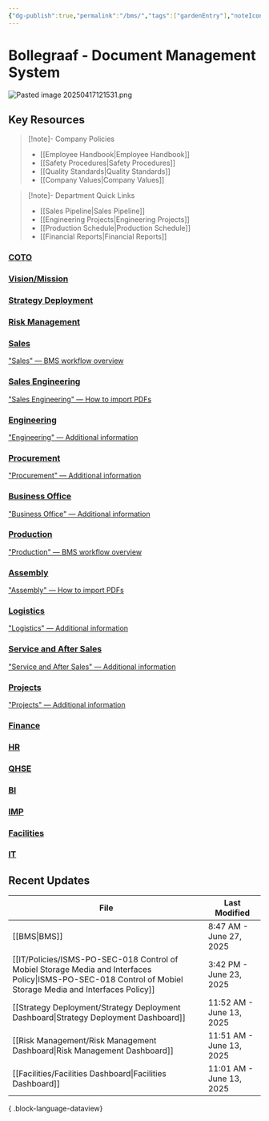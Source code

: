 ```yaml
---
{"dg-publish":true,"permalink":"/bms/","tags":["gardenEntry"],"noteIcon":"1"}
---
```


# Bollegraaf - Document Management System

![Pasted image 20250417121531.png](/img/user/attachments/Pasted%20image%2020250417121531.png)

## Key Resources

> [!note]- Company Policies
> 
> - [[Employee Handbook\|Employee Handbook]]
> - [[Safety Procedures\|Safety Procedures]]
> - [[Quality Standards\|Quality Standards]]
> - [[Company Values\|Company Values]]

> [!note]- Department Quick Links
> 
> - [[Sales Pipeline\|Sales Pipeline]]
> - [[Engineering Projects\|Engineering Projects]]
> - [[Production Schedule\|Production Schedule]]
> - [[Financial Reports\|Financial Reports]]
<div class="flashcard-grid grid-4">
  <div class="flashcard theme-cyan">
    <a href="/COTO/COTO-Dashboard">
      <div class="flashcard-image">
      </div>
      <div class="flashcard-content">
        <h3>COTO</h3>
        <p></p>
      </div>
    </a>
  </div>
  
  <div class="flashcard theme-cyan">
    <a href="/Vision-Mission/Vision-Mission">
      <div class="flashcard-image">
      </div>
      <div class="flashcard-content">
        <h3>Vision/Mission</h3>
        <p></p>
      </div>
    </a>
  </div>
  
  <div class="flashcard theme-cyan">
    <a href="/Strategy-Deployment/Strategy-Deployment-Dashboard">
      <div class="flashcard-image">
      </div>
      <div class="flashcard-content">
        <h3>Strategy Deployment</h3>
        <p></p>
      </div>
    </a>
  </div>
  
  <div class="flashcard theme-cyan">
    <a href="/Risk-Management/Risk-Management-Dashboard">
      <div class="flashcard-image">
      </div>
      <div class="flashcard-content">
        <h3>Risk Management</h3>
        <p></p>
      </div>
    </a>
  </div>
</div>


<div class="flashcard-grid grid-10">
  <div class="flashcard theme-orange">
    <a href="/Sales/Sales-Dashboard">
      <div class="flashcard-image">
      </div>
      <div class="flashcard-content">
        <h3>Sales</h3>
        <p>"Sales" — BMS workflow overview</p>
      </div>
    </a>
  </div>
  <div class="flashcard theme-orange">
    <a href="/Sales-Engineering/Sales-Engineering-Dashboard">
      <div class="flashcard-image">
      </div>
      <div class="flashcard-content">
        <h3>Sales Engineering</h3>
        <p>"Sales Engineering" — How to import PDFs</p>
      </div>
    </a>
  </div>
  <div class="flashcard theme-orange">
    <a href="/Engineering/Engineering-Dashboard">
      <div class="flashcard-image">
      </div>
      <div class="flashcard-content">
        <h3>Engineering</h3>
        <p>"Engineering" — Additional information</p>
      </div>
    </a>
  </div>
  <div class="flashcard theme-orange">
      <a href="/Procurement/Procurement-Dashboard">
      <div class="flashcard-image">
      </div>
      <div class="flashcard-content">
        <h3>Procurement</h3>
        <p>"Procurement" — Additional information</p>
      </div>
    </a>
  </div>
    <div class="flashcard theme-orange">
    <a href="/Business-Office/Business-Office-Dashboard">
      <div class="flashcard-image">
      </div>
      <div class="flashcard-content">
        <h3>Business Office</h3>
        <p>"Business Office" — Additional information</p>
      </div>
    </a>
  </div>
  <div class="flashcard theme-orange">
    <a href="/Production/Production-Dashboard">
      <div class="flashcard-image">
      </div>
      <div class="flashcard-content">
        <h3>Production</h3>
        <p>"Production" — BMS workflow overview</p>
      </div>
    </a>
  </div>
  <div class="flashcard theme-orange">
    <a href="/Assembly/Assembly-Dashboard">
      <div class="flashcard-image">
      </div>
      <div class="flashcard-content">
        <h3>Assembly</h3>
        <p>"Assembly" — How to import PDFs</p>
      </div>
    </a>
  </div>
  <div class="flashcard theme-orange">
    <a href="/Logistics/Logistics-Dashboard">
      <div class="flashcard-image">
      </div>
      <div class="flashcard-content">
        <h3>Logistics</h3>
        <p>"Logistics" — Additional information</p>
      </div>
    </a>
  </div>
  <div class="flashcard theme-orange">
    <a href="/Service-and-After-Sales/Service-and-After-Sales-Dashboard">
      <div class="flashcard-image">
      </div>
      <div class="flashcard-content">
        <h3>Service and After Sales</h3>
        <p>"Service and After Sales" — Additional information</p>
      </div>
    </a>
  </div>
    <div class="flashcard theme-orange">
    <a href="/Projects/Projects-Dashboard">
      <div class="flashcard-image">
      </div>
      <div class="flashcard-content">
        <h3>Projects</h3>
        <p>"Projects" — Additional information</p>
      </div>
    </a>
  </div>
</div>


<div class="flashcard-grid grid-7">
  <div class="flashcard theme-red">
    <a href="/Finance/Finance-Dashboard">
      <div class="flashcard-image">
      </div>
      <div class="flashcard-content">
        <h3>Finance</h3>
        <p></p>
      </div>
    </a>
  </div>
  
  <div class="flashcard theme-red">
    <a href="/HR/HR-Dashboard">
      <div class="flashcard-image">
      </div>
      <div class="flashcard-content">
        <h3>HR</h3>
        <p></p>
      </div>
    </a>
  </div>
  
  <div class="flashcard theme-red">
    <a href="/QHSE/QHSE-Dashboard">
      <div class="flashcard-image">
      </div>
      <div class="flashcard-content">
        <h3>QHSE</h3>
        <p></p>
      </div>
    </a>
  </div>
  
  <div class="flashcard theme-red">
    <a href="/BI/BI-Dashboard">
      <div class="flashcard-image">
      </div>
      <div class="flashcard-content">
        <h3>BI</h3>
        <p></p>
      </div>
    </a>
  </div>
    <div class="flashcard theme-red">
    <a href="/IMP/IMP-Dashboard">
      <div class="flashcard-image">
      </div>
      <div class="flashcard-content">
        <h3>IMP</h3>
        <p></p>
      </div>
    </a>
  </div>
    <div class="flashcard theme-red">
    <a href="/Facilities/Facilities-Dashboard">
      <div class="flashcard-image">
      </div>
      <div class="flashcard-content">
        <h3>Facilities</h3>
        <p></p>
      </div>
    </a>
  </div>
    <div class="flashcard theme-red">
    <a href="/IT/IT-Dashboard">
      <div class="flashcard-image">
      </div>
      <div class="flashcard-content">
        <h3>IT</h3>
        <p></p>
      </div>
    </a>
  </div>
</div>

## Recent Updates
| File                                                                                                                                                              | Last Modified            |
| ----------------------------------------------------------------------------------------------------------------------------------------------------------------- | ------------------------ |
| [[BMS\|BMS]]                                                                                                                                                   | 8:47 AM - June 27, 2025  |
| [[IT/Policies/ISMS-PO-SEC-018  Control of Mobiel Storage Media and Interfaces Policy\|ISMS-PO-SEC-018  Control of Mobiel Storage Media and Interfaces Policy]] | 3:42 PM - June 23, 2025  |
| [[Strategy Deployment/Strategy Deployment Dashboard\|Strategy Deployment Dashboard]]                                                                           | 11:52 AM - June 13, 2025 |
| [[Risk Management/Risk Management Dashboard\|Risk Management Dashboard]]                                                                                       | 11:51 AM - June 13, 2025 |
| [[Facilities/Facilities Dashboard\|Facilities Dashboard]]                                                                                                      | 11:01 AM - June 13, 2025 |

{ .block-language-dataview}

